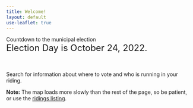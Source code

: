 ```yaml
---
title: Welcome!
layout: default
use-leaflet: true
---
```


<section class="flex justify-center">
  <article class="standout-box deepYellow large">
    <div class="big-text header" id="map-box" data-aos="fade-left">
    Countdown to the municipal election
    </div>
    <div class="countdown-container" style="font-size: 1.5rem; margin-bottom: 48px;" data-aos="fade-left">
      <!--<div class="countdown-days">
        60 days until October 21, 2019
      </div>-->
    <!--Today is Election Day-->
      Election Day is October 24, 2022.
    </div>
    <div class="content" data-aos="fade-up">
     <p>Search for information about where to vote and who is running in your riding.</p>
     <div id="map-searchbar"></div>
     <div id="map"></div>
     <p><strong>Note:</strong> The map loads more slowly than the rest of the page, so be patient, or use the <a href="/ridings/">ridings listing</a>.</p>
    </div>
  </article>
</section>

<script src="{{ site.baseurl }}/assets/js/leaflet.js"></script>
<script src="{{ site.baseurl }}/assets/js/leaflet-search.min.js"></script>
<!-- This has too many dependencies to load locally. -->
<script src="https://unpkg.com/leaflet-pip@1.1.0/leaflet-pip.js"></script>
<script src="{{ site.baseurl }}/assets/js/jquery-3.6.0.min.js"></script>
<script src="{{ site.baseurl }}/assets/js/show-map.js"></script>
<script src="{{ site.baseurl }}/assets/js/countdown.js"></script>

